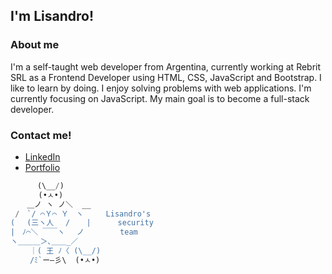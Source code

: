 ## I'm Lisandro!


### About me
I'm a self-taught web developer from Argentina, currently working at Rebrit SRL as a Frontend Developer using HTML, CSS, JavaScript and Bootstrap. I like to learn by doing. I enjoy solving problems with web applications. I'm currently focusing on JavaScript. My main goal is to become a full-stack developer.

### Contact me!
- [LinkedIn](https://www.linkedin.com/in/lisandrocosta/)
- [Portfolio](https://lisandrocostamartorel.com.ar/)


```javascript
      (\__/) 
  ⠀   (•ㅅ•)        
  　＿ノ ヽ ノ＼  __   
 /　`/ ⌒Ｙ⌒ Ｙ　ヽ     Lisandro's 
( 　(三ヽ人　 /　  |      security 
|　ﾉ⌒＼ ￣￣ヽ　 ノ        team
ヽ＿＿＿＞､＿＿_／  
　　 ｜( 王 ﾉ〈 (\__/)   
　　 /ﾐ`ー―彡\  (•ㅅ•) 
```
